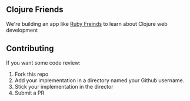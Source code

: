 ## Clojure Friends

We're building an app like [Ruby Freinds](http://rubyfriends.com/)
to learn about Clojure web development

## Contributing

If you want some code review:

1. Fork this repo
2. Add your implementation in a directory named your Github username.
3. Stick your implementation in the director
4. Submit a PR

